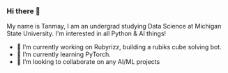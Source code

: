 ### Hi there 👋

My name is Tanmay, I am an undergrad studying Data Science at Michigan State University. I'm interested in all Python & AI things!

- 🔭 I’m currently working on Rubyrizz, building a rubiks cube solving bot. 
- 🌱 I’m currently learning PyTorch.
- 👯 I’m looking to collaborate on any AI/ML projects

<!--
**tanmay-sketch/tanmay-sketch** is a ✨ _special_ ✨ repository because its `README.md` (this file) appears on your GitHub profile.

Here are some ideas to get you started:

- 🔭 I’m currently working on ...
- 🌱 I’m currently learning ...
- 👯 I’m looking to collaborate on ...
- 🤔 I’m looking for help with ...
- 💬 Ask me about ...
- 📫 How to reach me: ...
- 😄 Pronouns: ...
- ⚡ Fun fact: ...
-->
